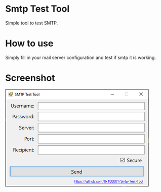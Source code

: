 # Smtp Test Tool
 Simple tool to test SMTP.

# How to use
 Simply fill in your mail server configuration and test if smtp it is working.
 
# Screenshot
![Alt text](/Screenshot.PNG?raw=true "Optional Title")
